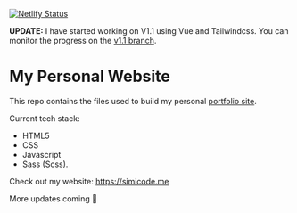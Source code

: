 [![Netlify Status](https://api.netlify.com/api/v1/badges/7ae3ef71-8151-4b9b-96d6-36d49c5be6ee/deploy-status)](https://app.netlify.com/sites/simicode/deploys)

**UPDATE:** I have started working on V1.1 using Vue and Tailwindcss. You can monitor the progress on the [v1.1 branch](https://github.com/simeon4real/my-website/tree/feat/v1.1).

# My Personal Website

This repo contains the files used to build my personal [portfolio site](simicode.me).

Current tech stack:

- HTML5
- CSS
- Javascript
- Sass (Scss).

Check out my website: https://simicode.me

More updates coming 🚀

